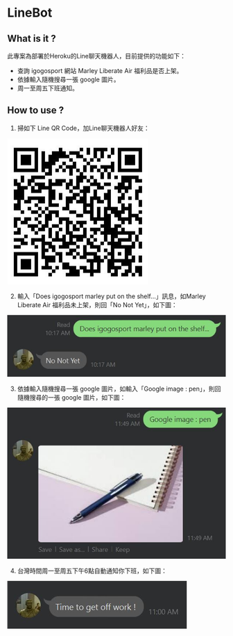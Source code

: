 # LineBot

## What is it ?

此專案為部署於Heroku的Line聊天機器人，目前提供的功能如下：

 - 查詢 igogosport 網站 Marley Liberate Air 福利品是否上架。
 - 依據輸入隨機搜尋一張 google 圖片。
 - 周一至周五下班通知。

## How to use ?

1. 掃如下 Line QR Code，加Line聊天機器人好友：

![linebot QR Code](pictures/linebot_QRCode.JPG)

2. 輸入「Does igogosport marley put on the shelf...」訊息，如Marley Liberate Air 福利品未上架，則回「No Not Yet」，如下圖：

![Does Product put on shelf](pictures/does_product_put_on_the_shelf.JPG)

3. 依據輸入隨機搜尋一張 google 圖片，如輸入「Google image : pen」，則回隨機搜尋的一張 google 圖片，如下圖：

![google image](pictures/google_image.JPG)

4. 台灣時間周一至周五下午6點自動通知你下班，如下圖：

![get off work notify](pictures/get_off_work_notify.JPG)